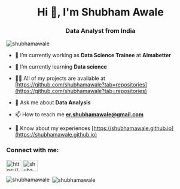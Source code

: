 <h1 align="center">Hi 👋, I'm Shubham Awale</h1>
<h3 align="center">Data Analyst from India</h3>

<p align="left"> <img src="https://komarev.com/ghpvc/?username=shubhamawale&label=Profile%20views&color=0e75b6&style=flat" alt="shubhamawale" /> </p>

- 🔭 I’m currently working as **Data Science Trainee** at **Almabetter**

- 🌱 I’m currently learning **Data science**

- 👨‍💻 All of my projects are available at [https://github.com/shubhamawale?tab=repositories](https://github.com/shubhamawale?tab=repositories)

- 💬 Ask me about **Data Analysis**

- 📫 How to reach me **er.shubhamawale@gmail.com**

- 📄 Know about my experiences [https://shubhamawale.github.io](https://shubhamawale.github.io)

<h3 align="left">Connect with me:</h3>
<p align="left">
<a href="https://linkedin.com/in/https://www.linkedin.com/in/shubham-awale-1022bb177/" target="blank"><img align="center" src="https://cdn.jsdelivr.net/npm/simple-icons@3.0.1/icons/linkedin.svg" alt="https://www.linkedin.com/in/shubham-awale-1022bb177/" height="30" width="40" /></a>
<a href="https://kaggle.com/shubamawale" target="blank"><img align="center" src="https://cdn.jsdelivr.net/npm/simple-icons@3.0.1/icons/kaggle.svg" alt="shubamawale" height="30" width="40" /></a>
</p>

<!-- <h3 align="left">Languages and Tools:</h3>
<p align="left"> <a href="https://www.mysql.com/" target="_blank"> <img src="https://devicons.github.io/devicon/devicon.git/icons/mysql/mysql-original-wordmark.svg" alt="mysql" width="40" height="40"/> </a> <a href="https://www.python.org" target="_blank"> <img src="https://devicons.github.io/devicon/devicon.git/icons/python/python-original.svg" alt="python" width="40" height="40"/> </a> </p> -->

<p><img align="left" src="https://github-readme-stats.vercel.app/api/top-langs?username=shubhamawale&show_icons=true&locale=en&layout=compact" alt="shubhamawale" /></p>

<p>&nbsp;<img align="center" src="https://github-readme-stats.vercel.app/api?username=shubhamawale&show_icons=true&locale=en" alt="shubhamawale" /></p>
